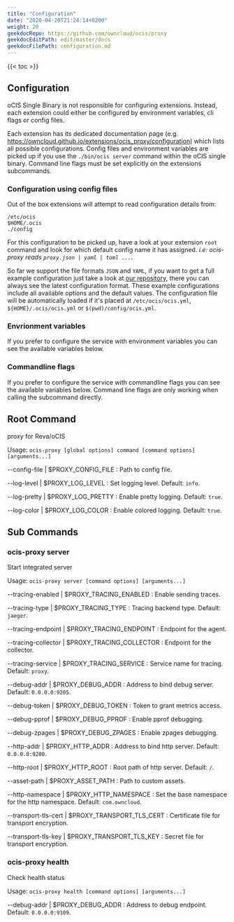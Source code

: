 ```yaml
---
title: "Configuration"
date: "2020-04-20T21:24:14+0200"
weight: 20
geekdocRepo: https://github.com/owncloud/ocis/proxy
geekdocEditPath: edit/master/docs
geekdocFilePath: configuration.md
---
```


{{< toc >}}

## Configuration

oCIS Single Binary is not responsible for configuring extensions. Instead, each extension could either be configured by environment variables, cli flags or config files.

Each extension has its dedicated documentation page (e.g. https://owncloud.github.io/extensions/ocis_proxy/configuration) which lists all possible configurations. Config files and environment variables are picked up if you use the `./bin/ocis server` command within the oCIS single binary. Command line flags must be set explicitly on the extensions subcommands.

### Configuration using config files

Out of the box extensions will attempt to read configuration details from:

```console
/etc/ocis
$HOME/.ocis
./config
```

For this configuration to be picked up, have a look at your extension `root` command and look for which default config name it has assigned. *i.e: ocis-proxy reads `proxy.json | yaml | toml ...`*.

So far we support the file formats `JSON` and `YAML`, if you want to get a full example configuration just take a look at [our repository](https://github.com/owncloud/ocis/tree/master/config), there you can always see the latest configuration format. These example configurations include all available options and the default values. The configuration file will be automatically loaded if it's placed at `/etc/ocis/ocis.yml`, `${HOME}/.ocis/ocis.yml` or `$(pwd)/config/ocis.yml`.

### Envrionment variables

If you prefer to configure the service with environment variables you can see the available variables below.

### Commandline flags

If you prefer to configure the service with commandline flags you can see the available variables below. Command line flags are only working when calling the subcommand directly.

## Root Command

proxy for Reva/oCIS

Usage: `ocis-proxy [global options] command [command options] [arguments...]`

--config-file | $PROXY_CONFIG_FILE
: Path to config file.

--log-level | $PROXY_LOG_LEVEL
: Set logging level. Default: `info`.

--log-pretty | $PROXY_LOG_PRETTY
: Enable pretty logging. Default: `true`.

--log-color | $PROXY_LOG_COLOR
: Enable colored logging. Default: `true`.

## Sub Commands

### ocis-proxy server

Start integrated server

Usage: `ocis-proxy server [command options] [arguments...]`

--tracing-enabled | $PROXY_TRACING_ENABLED
: Enable sending traces.

--tracing-type | $PROXY_TRACING_TYPE
: Tracing backend type. Default: `jaeger`.

--tracing-endpoint | $PROXY_TRACING_ENDPOINT
: Endpoint for the agent.

--tracing-collector | $PROXY_TRACING_COLLECTOR
: Endpoint for the collector.

--tracing-service | $PROXY_TRACING_SERVICE
: Service name for tracing. Default: `proxy`.

--debug-addr | $PROXY_DEBUG_ADDR
: Address to bind debug server. Default: `0.0.0.0:9205`.

--debug-token | $PROXY_DEBUG_TOKEN
: Token to grant metrics access.

--debug-pprof | $PROXY_DEBUG_PPROF
: Enable pprof debugging.

--debug-zpages | $PROXY_DEBUG_ZPAGES
: Enable zpages debugging.

--http-addr | $PROXY_HTTP_ADDR
: Address to bind http server. Default: `0.0.0.0:9200`.

--http-root | $PROXY_HTTP_ROOT
: Root path of http server. Default: `/`.

--asset-path | $PROXY_ASSET_PATH
: Path to custom assets.

--http-namespace | $PROXY_HTTP_NAMESPACE
: Set the base namespace for the http namespace. Default: `com.owncloud`.

--transport-tls-cert | $PROXY_TRANSPORT_TLS_CERT
: Certificate file for transport encryption.

--transport-tls-key | $PROXY_TRANSPORT_TLS_KEY
: Secret file for transport encryption.

### ocis-proxy health

Check health status

Usage: `ocis-proxy health [command options] [arguments...]`

--debug-addr | $PROXY_DEBUG_ADDR
: Address to debug endpoint. Default: `0.0.0.0:9109`.

